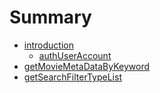 # Summary

* [introduction](README.md)
   * [authUserAccount](authuseraccount.md)
* [getMovieMetaDataByKeyword](chapter1.md)
* [getSearchFilterTypeList](Search/getSearchFilterTypeList.md)

